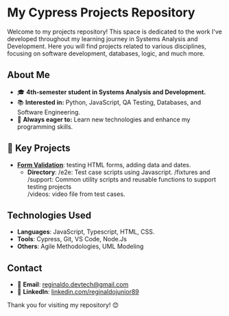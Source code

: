 # My Cypress Projects Repository  
Welcome to my projects repository! This space is dedicated to the work I've developed throughout my learning journey in Systems Analysis and Development. Here you will find projects related to various disciplines, focusing on software development, databases, logic, and much more.  

## About Me  
- 🎓 **4th-semester student in Systems Analysis and Development.**  
- 📚 **Interested in:** Python, JavaScript, QA Testing, Databases, and Software Engineering.  
- 🚀 **Always eager to:** Learn new technologies and enhance my programming skills.  

## 🚀 Key Projects  
- **[Form Validation](https://github.com/ReginaldDev/CypressStudyTests/tree/main/FormValidation/cypress)**: testing HTML forms, adding data and dates.
    - **Directory**: 
                    /e2e: Test case scripts using Javascript.
                    /fixtures and /support: Common utility scripts and reusable functions to support testing projects  
                    /videos: video file from test cases.  

## Technologies Used  
- **Languages**: JavaScript, Typescript, HTML, CSS.  
- **Tools**: Cypress, Git, VS Code, Node.Js   
- **Others**: Agile Methodologies, UML Modeling  

## Contact  
- 📧 **Email**: [reginaldo.devtech@gmail.com](mailto:reginaldo.devtech@gmail.com)  
- 🔗 **LinkedIn**: [linkedin.com/reginaldojunior89](https://www.linkedin.com/in/reginaldojunior89/)  

Thank you for visiting my repository! 😊  
